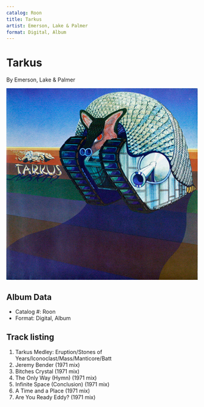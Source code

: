 ```yaml
---
catalog: Roon
title: Tarkus
artist: Emerson, Lake & Palmer
format: Digital, Album
---
```


# Tarkus

By Emerson, Lake & Palmer

![](../../assets/albumcovers/Emerson__Lake_and_Palmer-Tarkus.png)

## Album Data

- Catalog #: Roon
- Format: Digital, Album


## Track listing


1. Tarkus Medley: Eruption/Stones of Years/Iconoclast/Mass/Manticore/Batt
2. Jeremy Bender (1971 mix)
3. Bitches Crystal (1971 mix)
4. The Only Way (Hymn) (1971 mix)
5. Infinite Space (Conclusion) (1971 mix)
6. A Time and a Place (1971 mix)
7. Are You Ready Eddy? (1971 mix)

